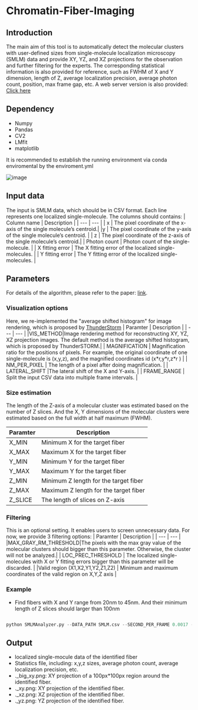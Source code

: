 # Chromatin-Fiber-Imaging
## Introduction
The main aim of this tool is to automatically detect the molecular clusters with user-defined sizes from single-molecule localization microscopy (SMLM) data and provide XY, YZ, and XZ projections for the observation and further filtering for the experts. The corresponding statistical information is also provided for reference, such as FWHM of X and Y dimension, length of Z, average localization precision, average photon count, position, max frame gap, etc.  A web server version is also provided: [Click here](http://www.bio8.cs.hku.hk/CFI)

## Dependency
* Numpy
* Pandas
* CV2
* LMfit
* matplotlib

It is recommended to establish the running environment via conda enviromental by the enviroment.yml

![image](https://drive.google.com/uc?export=view&id=1a1wYN44hSXHKOUAY77lPCk4tq-RM3JZK)

## Input data 


The input is SMLM data, which should be in CSV format. Each line represents one localized single-molecule. The columns should contains:
| Column name | Description |
| --- | --- |
| x | The pixel coordinate of the x-axis of the single molecule’s centroid.|
|y | The pixel coordinate of the y-axis of the single molecule’s centroid. |
| z | The pixel coordinate of the z-axis of the single molecule’s centroid.|
| Photon count | Photon count of the single-molecule. |
| X fitting error | The X fitting error of the localized single-molecules. |
| Y fitting error | The Y fitting error of the localized single-molecules. |


## Parameters

For details of the algorithm, please refer to the paper: [link]().

### Visualization options

Here, we re-implemented the "average shifted histogram" for image rendering, which is proposed by [ThunderStorm](https://github.com/zitmen/thunderstorm)
| Paramter | Description |
| --- | --- |
|VIS_METHOD|Image rendering method for reconstructing XY, YZ, XZ projection images. The default method is the average shifted histogram, which is proposed by ThunderSTORM.|
| MAGNIFICATION | Magnification ratio for the positions of pixels. For example, the original coordinate of one single-molecule is \(x,y,z\), and the magnified coordinates id \(x\*r,y\*r,z\*r \) |
| NM_PER_PIXEL | The length of a pixel after doing magnification. |
| LATERAL_SHIFT |The lateral shift of the X and Y-axis. |
| FRAME_RANGE | Split the input CSV data into multiple frame intervals. | 

### Size estimation

The length of the Z-axis of a molecular cluster was estimated based on the number of Z slices. And the X, Y dimensions of the molecular clusters were estimated based on the full width at half maximum (FWHM).

| Paramter | Description |
| --- | --- |
| X_MIN | Minimum X for the target fiber |
| X_MAX | Maximum X for the target fiber | 
| Y_MIN | Minimum Y for the target fiber |
| Y_MAX | Maximum Y for the target fiber |
| Z_MIN | Minimum Z length for the target fiber |
| Z_MAX | Maximum Z length for the target fiber |
| Z_SLICE | The length of slices on Z-axis | 

### Filtering
This is an optional setting. It enables users to screen unnecessary data. For now, we provide 3 filtering options: 
| Paramter | Description |
| --- | --- |
|MAX_GRAY_RM_THRESHOLD|The pixels with the max gray value of the molecular clusters should bigger than this parameter. Otherwise, the cluster will not be analyzed.|
| LOC_PREC_THRESHOLD | The localized single-molecules with X or Y fitting errors bigger than this parameter will be discarded. |
|Valid region (X1,X2,Y1,Y2,Z1,Z2) | Minimum and maximum coordinates of the valid region on X,Y,Z axis |

### Example

* Find fibers with X and Y range from 20nm to 45nm. And their minimum length of Z slices should larger than 100nm

````python

python SMLMAnalyzer.py --DATA_PATH SMLM.csv --SECOND_PER_FRAME 0.0017 --NM_PER_PIXEL 10 --MAGNIFICATION 10.6 --SAVE_PATH save_dir/ --X_MIN 20 --X_MAX 45 --Y_MIN 20 --Y_MAX 45 --Z_MIN 100 --FRAME_RANGE 250

````


## Output

* localized single-mocule data of the identified fiber
* Statistics file, including: x,y,z sizes, average photon count, average localization precision, etc.
* \._big_xy.png: XY projection of a 100px\*100px region around the identified fiber.
* \._xy.png: XY projection of the identified fiber.
* \._xz.png: XZ projection of the identified fiber.
* \._yz.png: YZ projection of the identified fiber.


